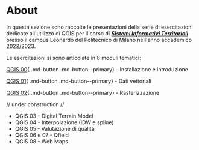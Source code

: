 # About

In questa sezione sono raccolte le presentazioni della serie di esercitazioni dedicate all'utilizzo di QGIS per il corso di ***[Sistemi Informativi Territoriali](https://www4.ceda.polimi.it/manifesti/manifesti/controller/ManifestoPublic.do?EVN_DETTAGLIO_RIGA_MANIFESTO=evento&aa=2022&k_cf=1&k_corso_la=346&k_indir=M1A&codDescr=090889&lang=IT&semestre=2&idGruppo=4618&idRiga=291701)*** presso il campus Leonardo del Politecnico di Milano nell'anno accademico 2022/2023.

Le esercitazioni si sono articolate in 8 moduli tematici:

[QGIS 00](sit-qgis00.md){ .md-button .md-button--primary} - Installazione e introduzione

[QGIS 01](sit-qgis01.md){ .md-button .md-button--primary} - Dati vettoriali

[QGIS 02](sit-qgis02.md){ .md-button .md-button--primary} - Rasterizzazione


// under construction //

- QGIS 03 - Digital Terrain Model
- QGIS 04 - Interpolazione (IDW e spline)
- QGIS 05 - Valutazione di qualità
- QGIS 06 e 07 - Qfield
- QGIS 08 - Web Maps